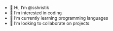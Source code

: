 - 👋 Hi, I’m @sshristik
- 👀 I’m interested in coding
- 🌱 I’m currently learning programming languages
- 💞️ I’m looking to collaborate on projects

<!---
sshristik/sshristik is a ✨ special ✨ repository because its `README.md` (this file) appears on your GitHub profile.
You can click the Preview link to take a look at your changes.
--->
